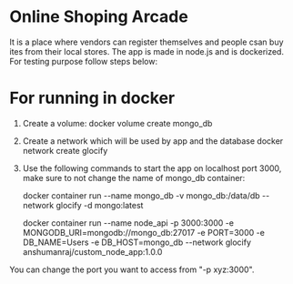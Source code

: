 # Online Shoping Arcade
It is a place where vendors can register themselves and people csan buy ites from their local stores.
The app is made in node.js and is dockerized. For testing purpose follow steps below:
# For running in docker
1. Create a volume:
    docker volume create mongo_db
2. Create a network which will be used by app and the database
    docker network create glocify
3. Use the following commands to start the app on localhost port 3000, make sure to not change the name of mongo_db container:

    docker container run --name mongo_db -v mongo_db:/data/db --network glocify -d mongo:latest
    
    docker container run --name node_api -p 3000:3000 -e MONGODB_URI=mongodb://mongo_db:27017 -e PORT=3000 -e DB_NAME=Users -e DB_HOST=mongo_db --network glocify anshumanraj/custom_node_app:1.0.0

You can change the port you want to access from "-p xyz:3000".
